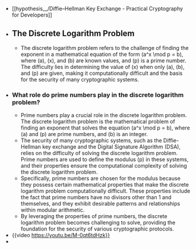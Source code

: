 - [[hypothesis__/Diffie–Hellman Key Exchange - Practical Cryptography for Developers]]
- ## The Discrete Logarithm Problem
	- The discrete logarithm problem refers to the challenge of finding the exponent in a mathematical equation of the form \(a^x \mod p = b\), where \(a\), \(x\), and \(b\) are known values, and \(p\) is a prime number. The difficulty lies in determining the value of \(x\) when only \(a\), \(b\), and \(p\) are given, making it computationally difficult and the basis for the security of many cryptographic systems.
- ### What role do prime numbers play in the discrete logarithm problem?
	- Prime numbers play a crucial role in the discrete logarithm problem. The discrete logarithm problem is the mathematical problem of finding an exponent that solves the equation \(a^x \mod p = b\), where \(a\) and \(p\) are prime numbers, and \(b\) is an integer.
	- The security of many cryptographic systems, such as the Diffie-Hellman key exchange and the Digital Signature Algorithm (DSA), relies on the difficulty of solving the discrete logarithm problem. Prime numbers are used to define the modulus \(p\) in these systems, and their properties ensure the computational complexity of solving the discrete logarithm problem.
	- Specifically, prime numbers are chosen for the modulus because they possess certain mathematical properties that make the discrete logarithm problem computationally difficult. These properties include the fact that prime numbers have no divisors other than 1 and themselves, and they exhibit desirable patterns and relationships within modular arithmetic.
	- By leveraging the properties of prime numbers, the discrete logarithm problem becomes challenging to solve, providing the foundation for the security of various cryptographic protocols.
- {{video https://youtu.be/M-0qt6tdHzk}}
-